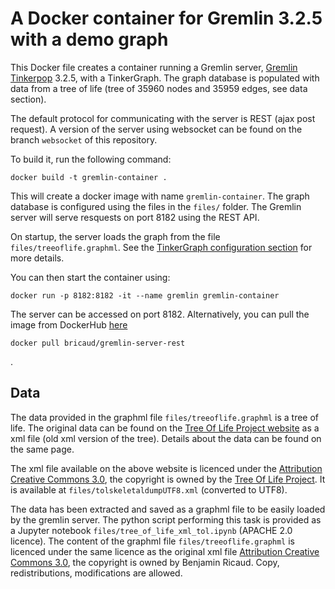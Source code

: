 # A Docker container for Gremlin 3.2.5 with a demo graph

This Docker file creates a container running a Gremlin server, [Gremlin Tinkerpop](https://github.com/apache/tinkerpop) 3.2.5, with a TinkerGraph. The graph database is populated with data from a tree of life (tree of 35960 nodes and 35959 edges, see data section). 

The default protocol for communicating with the server is REST (ajax post request). A version of the server using websocket can be found on the branch `websocket` of this repository.

To build it, run the following command:
```
docker build -t gremlin-container . 
```
This will create a docker image with name `gremlin-container`.
The graph database is configured using the files in the `files/` folder.
The Gremlin server will serve resquests on port 8182 using the REST API. 

On startup, the server loads the graph from the file `files/treeoflife.graphml`. 
See the [TinkerGraph configuration section](http://tinkerpop.apache.org/docs/current/reference/#_configuration_2) for more details.


You can then start the container using:
```
docker run -p 8182:8182 -it --name gremlin gremlin-container
```
The server can be accessed on port 8182.
Alternatively, you can pull the image from DockerHub [here](https://hub.docker.com/r/bricaud/gremlin-server-rest/)
```
docker pull bricaud/gremlin-server-rest
```
.

## Data
The data provided in the graphml file `files/treeoflife.graphml` is a tree of life.
The original data can be found on the [Tree Of Life Project website](http://tolweb.org/tree/home.pages/downloadtree.html) as a xml file (old xml version of the tree). Details about the data can be found on the same page.


The xml file available on the above website is licenced under the [Attribution Creative Commons 3.0](https://creativecommons.org/licenses/by/3.0/), the copyright is owned by the [Tree Of Life Project](http://tolweb.org/tree/home.pages/tolcopyright.html). It is available at `files/tolskeletaldumpUTF8.xml` (converted to UTF8).


The data has been extracted and saved as a graphml file to be easily loaded by the gremlin server.
The python script performing this task is provided as a Jupyter notebook `files/tree_of_life_xml_tol.ipynb` (APACHE 2.0 licence).
The content of the graphml file `files/treeoflife.graphml` is licenced under the same licence as the original xml file [Attribution Creative Commons 3.0](https://creativecommons.org/licenses/by/3.0/), the copyright is owned by Benjamin Ricaud. Copy, redistributions, modifications are allowed.



